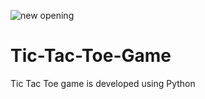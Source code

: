 ![new opening](https://user-images.githubusercontent.com/86152376/149996715-315703f3-e397-4850-902f-c87b6d109c57.png)
# Tic-Tac-Toe-Game
Tic Tac Toe game is developed using Python
